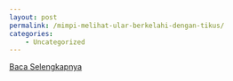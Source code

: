 ```yaml
---
layout: post
permalink: /mimpi-melihat-ular-berkelahi-dengan-tikus/
categories:
    - Uncategorized
---
```


[Baca Selengkapnya](/01)